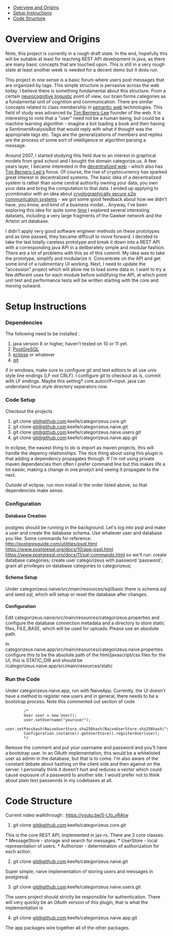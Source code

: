 * [Overview and Origins](#overview-and-origins)
* [Setup Instructions](#setup-instructions)
* [Code Structure](#code-structure)

# Overview and Origins 

Note, this project is currently in a rough draft state. In the end, hopefully this will be suitable at least for teaching REST API development in java, as there are many basic concepts that are touched upon. This is still in a very rough state at least another week is needed for a decent demo but it does run. 

This project in one sense is a basic forum where users post messages that are organized by tags. This simple structure is pervasive across the web today. I believe there is something fundamental about this structure. From a certain [neurocognitive lingustic](http://www.ruf.rice.edu/~lngbrain/nonframe.htm) point of view, our brain forms categories as a fundamental unit of cognition and communication. There are similar concepts related to class membership in [semantic web](https://github.com/JoshData/rdfabout/blob/gh-pages/intro-to-rdf.md) technologies. This field of study was advanced by [Tim Berners-Lee](https://www.w3.org/People/Berners-Lee/) founder of the web. It is interesting to note that a "user" need not be a human being, but could be a machine learning algorithm - imagine a bot loading a book and then having a SentimentAnalysisBot that would reply with what it thought was the appropriate tags etc. Tags are the generalizations of members and replies are the process of some sort of intelligence or algorithm parsing a message. 

Around 2007, I started studying this field due to an interest in graphical models from grad school and I bought the domain categorize.us. A few years layer, I became interested in the [decentralized web](https://dci.mit.edu/decentralizedweb/) - which also has [Tim Berners-Lee's](https://solid.inrupt.com/about) focus. Of course, the rise of cryptocurrency has sparked great interest in decentralized systems. The basic idea of a decentralized system is rather than some central authority owning your data, you own your data and bring the computation to that data. I ended up applying to ycombinator with an idea about [cryptographically secure p2p communication systems](https://vimeo.com/21273201) - we got some good feedback about how we didn't have, you know, and kind of a business model... Anyway, I've been exploring this idea for quite some [time](https://vimeo.com/keefe) I explored several interesting datasets, including a very large fragments of the Gawker network and the Artstor art database. 

I didn't apply very good software engineer methods on these prototypes and as time passed, they became difficult to move forward. I decided to take the last totally careless prototype and break it down into a REST API with a corresponding java API in a deliberately simple and modular fashion. There are a lot of problems with this as of this commit. My idea was to take the prototype, simplify and modularize it. Concentrate on the API and get some kind of a rudimentary UI working. Next, I need to update the "accession" project which will allow me to load some data in. I want to try a few different uses for each module before solidifying the API, at which point unit test and performance tests will be written starting with the core and moving outward. 


# Setup Instructions

### Dependencies

The following need to be installed : 

1. java version 8 or higher, haven't tested on 10 or 11 yet. 
2. [PostGreSQL](https://www.postgresql.org/)
3. [eclipse](https://www.eclipse.org/) or whatever
4. [git](https://git-scm.com/downloads)

if in windows, make sure to configure git and text editors to all use unix style line endings (LF not CRLF). I configure git to checkout as is, commit with LF endings. 
Maybe this setting? core.autocrlf=input. java can understand linux style directory separators now. 

### Code Setup

Checkout the projects

1. git clone git@github.com:keefe/categorizeus.core.git
2. git clone git@github.com:keefe/categorizeus.naive.git
3. git clone git@github.com:keefe/categorizeus.naive.users.git
4. git clone git@github.com:keefe/categorizeus.naive.app.git

In eclipse, the easiest thing to do is import as maven projects, this will handle the depency relationships. The nice thing about using this plugin is that adding a dependency propagates through. If I'm not using private maven dependencies then often I prefer command line but this makes life a lot easier, making a change in one proejct and seeing it propagate to the next. 

Outside of eclipse, run mvn install in the order listed above, so that dependencies make sense. 

### Configuration

#### Database Creation

postgres should be running in the background. Let's log into psql and make a user and create the database schema.
Use whatever user and database you like. 
Some commands for reference:
  http://postgresguide.com/utilities/psql.html
  https://www.postgresql.org/docs/10/app-psql.html
  https://www.postgresql.org/docs/11/sql-commands.html
so we'll run:
  create database categories;
  create user categorizeus with password 'password';
  grant all privileges on database categories to categorizeus;
  
#### Schema Setup

Under categorizeus.naive/src/main/resources/sql/basic there is schema.sql and seed.sql, which will setup or reset the database after changes. 

#### Configuration 

Edit categorizeus.naive/src/main/resources/categorizeus.properties and configure the database connection metadata and a directory to store static files, FILE_BASE, which will be used for uploads. Please use an absolute path. 

In categorizeus.naive.app/src/main/resources/categorizeus.naive.properties configure this to be the absolute path of the html/javascript/css files for the UI, this is STATIC_DIR and should be <project base>/categorizeus.naive.app/src/main/resources/static

### Run the Code

Under categorizeus.naive.app, run with NaiveApp. Currently, the UI doesn't have a method to register new users and in general, there needs to be a bootstrap process. Note this commented out section of code

```		
		/*
		User user = new User();
		user.setUsername("youruser");
		user.setPasshash(NaiveUserStore.sha256hash(NaiveUserStore.sha256hash("yourpassword")));
		Configuration.instance().getUserStore().registerUser(user);
		*/
```
Remove the comment and put your username and password and you'll have a bootstrap user. In an OAuth implementation, this would be a whitelisted user as admin in the database, but that is to come. I'm also aware of the constant debate about hashing on the client side and then against on the server. I personally think it doesn't hurt and reduces a vector which could cause exposure of a password to another site. I would prefer not to think about plain text passwords in my codebases at all. 

# Code Structure

Current video walkthrough : https://youtu.be/5-Lfo_yRAtw

1. git clone git@github.com:keefe/categorizeus.core.git

This is the core REST API, implemented in jax-rs. There are 3 core classes:
	* MessageStore - storage and search for messages.
	* UserStore - local representation of users. 
	* Authorizer - determination of authorization for each action. 

2. git clone git@github.com:keefe/categorizeus.naive.git

Super simple, naive implementation of storing users and messages in postgresql. 

3. git clone git@github.com:keefe/categorizeus.naive.users.git

The users project should strictly be responsible for authentication. There will very quickly be an OAuth version of this plugin, that is what the implementation is 

4. git clone git@github.com:keefe/categorizeus.naive.app.git

The app packages wire together all of the other packages. 
